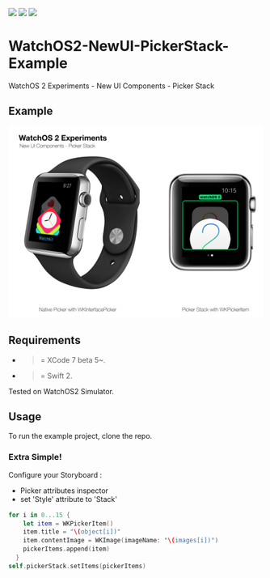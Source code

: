 ![](https://img.shields.io/badge/build-pass-brightgreen.svg?style=flat-square)
![](https://img.shields.io/badge/platform-WatchOS2-ff69b4.svg?style=flat-square)
![](https://img.shields.io/badge/Require-XCode7-lightgrey.svg?style=flat-square)


# WatchOS2-NewUI-PickerStack-Example
WatchOS 2 Experiments - New UI Components - Picker Stack

## Example

![](https://raw.githubusercontent.com/Sweefties/WatchOS2-NewUI-PickerStack-Example/master/source/Apple_Watch_template-PickerStack.jpg)

## Requirements

- >= XCode 7 beta 5~.
- >= Swift 2.

Tested on WatchOS2 Simulator.

## Usage

To run the example project, clone the repo.

### Extra Simple!

Configure your Storyboard :
  - Picker attributes inspector
  - set 'Style' attribute to 'Stack'
  
```swift
for i in 0...15 {
    let item = WKPickerItem()
    item.title = "\(object[i])"
    item.contentImage = WKImage(imageName: "\(images[i])")
    pickerItems.append(item)
  }
self.pickerStack.setItems(pickerItems)
```




